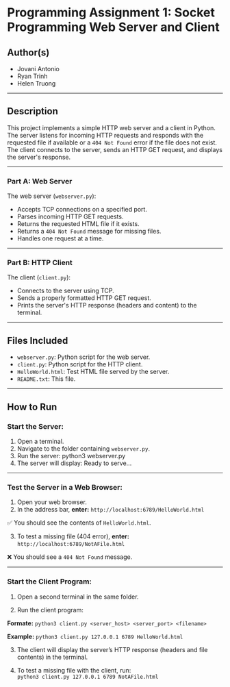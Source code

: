 # Programming Assignment 1: Socket Programming Web Server and Client

## Author(s)
- Jovani Antonio
- Ryan Trinh
- Helen Truong

---

## Description
This project implements a simple HTTP web server and a client in Python. The server listens for incoming HTTP requests and responds with the requested file if available or a `404 Not Found` error if the file does not exist. The client connects to the server, sends an HTTP GET request, and displays the server's response.

---

### Part A: Web Server
The web server (`webserver.py`):
- Accepts TCP connections on a specified port.
- Parses incoming HTTP GET requests.
- Returns the requested HTML file if it exists.
- Returns a `404 Not Found` message for missing files.
- Handles one request at a time.

---

### Part B: HTTP Client
The client (`client.py`):
- Connects to the server using TCP.
- Sends a properly formatted HTTP GET request.
- Prints the server's HTTP response (headers and content) to the terminal.

---

## Files Included
- `webserver.py`: Python script for the web server.
- `client.py`: Python script for the HTTP client.
- `HelloWorld.html`: Test HTML file served by the server.
- `README.txt`: This file.

---

## How to Run

### Start the Server:
1. Open a terminal.
2. Navigate to the folder containing `webserver.py`.
3. Run the server:  python3 webserver.py
4. The server will display: Ready to serve...

---

### Test the Server in a Web Browser:
1. Open your web browser.
2. In the address bar, **enter:** `http://localhost:6789/HelloWorld.html`

✅ You should see the contents of `HelloWorld.html`.

3. To test a missing file (404 error), **enter:** `http://localhost:6789/NotAFile.html`

❌ You should see a `404 Not Found` message.

---

### Start the Client Program:

1. Open a second terminal in the same folder.

2. Run the client program: 

**Formate:** 
    `python3 client.py <server_host> <server_port> <filename>`

**Example:**
    `python3 client.py 127.0.0.1 6789 HelloWorld.html`

3. The client will display the server’s HTTP response (headers and file contents) in the terminal.

4. To test a missing file with the client, run:  
    `python3 client.py 127.0.0.1 6789 NotAFile.html`

